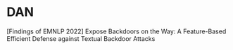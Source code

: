 # DAN
[Findings of EMNLP 2022] Expose Backdoors on the Way: A Feature-Based Efficient Defense against Textual Backdoor Attacks
